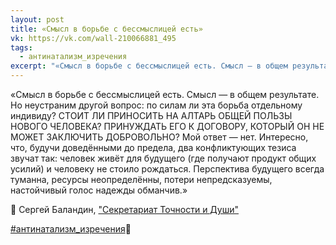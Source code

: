 ```yaml
---
layout: post
title: «Смысл в борьбе с бессмыслицей есть»
vk: https://vk.com/wall-210066881_495
tags:
  - антинатализм_изречения
excerpt: "«Смысл в борьбе с бессмыслицей есть. Смысл — в общем результате. Но неустраним другой вопрос: по силам ли эта борьба отдельному индивиду? СТОИТ ЛИ ПРИНОСИТЬ НА АЛТАРЬ ОБЩЕЙ ПОЛЬЗЫ НОВОГО ЧЕЛОВЕКА? ПРИНУЖДАТЬ ЕГО К ДОГОВОРУ, КОТОРЫЙ ОН НЕ МОЖЕТ ЗАКЛЮЧИТЬ ДОБРОВОЛЬНО? ..."
---
```

«Смысл в борьбе с бессмыслицей есть. Смысл — в общем результате. Но неустраним другой вопрос: по силам ли эта борьба отдельному индивиду? СТОИТ ЛИ ПРИНОСИТЬ НА АЛТАРЬ ОБЩЕЙ ПОЛЬЗЫ НОВОГО ЧЕЛОВЕКА? ПРИНУЖДАТЬ ЕГО К ДОГОВОРУ, КОТОРЫЙ ОН НЕ МОЖЕТ ЗАКЛЮЧИТЬ ДОБРОВОЛЬНО? Мой ответ — нет. Интересно, что, будучи доведёнными до предела, два конфликтующих тезиса звучат так: человек живёт для будущего (где получают продукт общих усилий) и человеку не стоило рождаться. Перспектива будущего всегда туманна, ресурсы неопределённы, потери непредсказуемы, настойчивый голос надежды обманчив.»

👤 Сергей Баландин, ["Секретариат Точности и Души"](https://vk.com/club134648652)

[#антинатализм_изречения](poisk.html#антинатализм_изречения)💎
